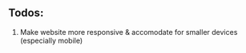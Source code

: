 ## **Todos:**

1. Make website more responsive & accomodate for smaller devices (especially mobile)
